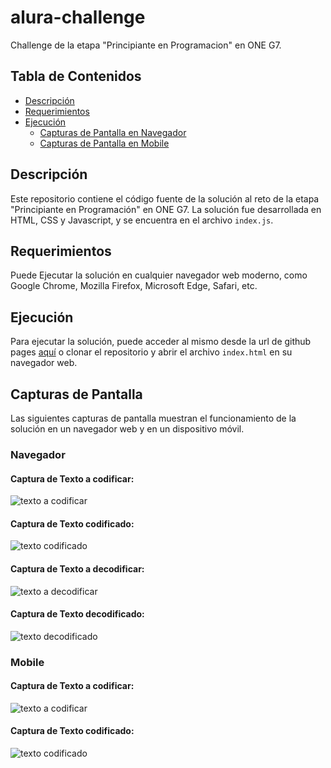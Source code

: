 <!-- Readme language: Spanish -->
# alura-challenge

Challenge de la etapa "Principiante en Programacion" en ONE G7.

<!-- tabla de contenidos -->
## Tabla de Contenidos
- [Descripción](#descripción)
- [Requerimientos](#requerimientos)
- [Ejecución](#ejecución)
    - [Capturas de Pantalla en Navegador](#capturas-de-pantalla-en-navegador)
    - [Capturas de Pantalla en Mobile](#capturas-de-pantalla-en-mobile)


<!-- fin tabla contenidos -->

## Descripción
Este repositorio contiene el código fuente de la solución al reto de la etapa "Principiante en Programación" en ONE G7. La solución fue desarrollada en HTML, CSS y Javascript, y se encuentra en el archivo `index.js`.

## Requerimientos
Puede Ejecutar la solución en cualquier navegador web moderno, como Google Chrome, Mozilla Firefox, Microsoft Edge, Safari, etc.

## Ejecución
Para ejecutar la solución, puede acceder al mismo desde la url de github pages [aquí](https://carlosferreyra.github.io/alura-challenge/) o clonar el repositorio y abrir el archivo `index.html` en su navegador web.

<!-- menu capturas de pantalla en navegador y mobile -->
## Capturas de Pantalla
Las siguientes capturas de pantalla muestran el funcionamiento de la solución en un navegador web y en un dispositivo móvil.

### Navegador

#### Captura de Texto a codificar:

![texto a codificar](./assets/screenshots/screenshot1-desktop.png)

#### Captura de Texto codificado:

![texto codificado](./assets/screenshots/screenshot2-desktop.png)

#### Captura de Texto a decodificar:

![texto a decodificar](./assets/screenshots/screenshot3-desktop.png)

#### Captura de Texto decodificado:

![texto decodificado](./assets/screenshots/screenshot4-desktop.png)

### Mobile

#### Captura de Texto a codificar:

![texto a codificar](./assets/screenshots/screenshot1-mobile.png)

#### Captura de Texto codificado:

![texto codificado](./assets/screenshots/screenshot2-mobile.png)

<!-- fin capturas de pantalla -->
